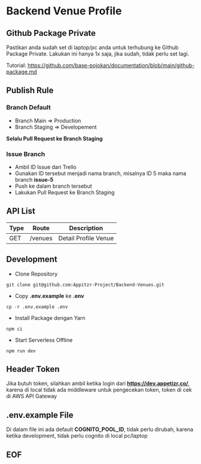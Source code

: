 # Backend Venue Profile

## Github Package Private

Pastikan anda sudah set di laptop/pc anda untuk terhubung ke Github Package Private. Lakukan ini hanya 1x saja, jika sudah, tidak perlu set lagi.

Tutorial: https://github.com/base-pojokan/documentation/blob/main/github-package.md

## Publish Rule

### Branch Default
- Branch Main => Production
- Branch Staging => Developement

**Selalu Pull Request ke Branch Staging**

### Issue Branch

- Ambil ID Issue dari Trello
- Gunakan ID tersebut menjadi nama branch, misalnya ID 5 maka nama branch **issue-5**
- Push ke dalam branch tersebut
- Lakukan Pull Request ke Branch Staging

## API List

| Type | Route | Description |
| ---- | ----- | ----------- |
| GET | /venues | Detail Profile Venue |

## Development

- Clone Repository

```
git clone git@github.com:Appitzr-Project/Backend-Venues.git
```

- Copy **.env.example** ke **.env**

```
cp -r .env.example .env
```

- Install Package dengan Yarn

```
npm ci
```

- Start Serverless Offline

```
npm run dev
```

## Header Token

Jika butuh token, silahkan ambil ketika login dari **https://dev.appetizr.co/**, karena di local tidak ada middleware untuk pengecekan token, token di cek di AWS API Gateway

## .env.example File

Di dalam file ini ada default **COGNITO_POOL_ID**, tidak perlu dirubah, karena ketika development, tidak perlu cognito di local pc/laptop

## EOF